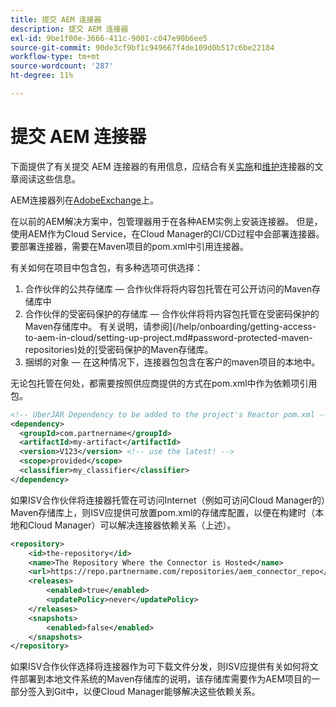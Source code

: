 ```yaml
---
title: 提交 AEM 连接器
description: 提交 AEM 连接器
exl-id: 9be1f00e-3666-411c-9001-c047e90b6ee5
source-git-commit: 90de3cf9bf1c949667f4de109d0b517c6be22184
workflow-type: tm+mt
source-wordcount: '287'
ht-degree: 11%

---
```


提交 AEM 连接器
===========================

下面提供了有关提交 AEM 连接器的有用信息，应结合有关[实施](implement.md)和[维护](maintain.md)连接器的文章阅读这些信息。

AEM连接器列在[AdobeExchange](https://partners.adobe.com/exchangeprogram/experiencecloud)上。

在以前的AEM解决方案中，包管理器用于在各种AEM实例上安装连接器。 但是，使用AEM作为Cloud Service，在Cloud Manager的CI/CD过程中会部署连接器。 要部署连接器，需要在Maven项目的pom.xml中引用连接器。

有关如何在项目中包含包，有多种选项可供选择：

1. 合作伙伴的公共存储库 — 合作伙伴将将内容包托管在可公开访问的Maven存储库中
1. 合作伙伴的受密码保护的存储库 — 合作伙伴将将内容包托管在受密码保护的Maven存储库中。 有关说明，请参阅](/help/onboarding/getting-access-to-aem-in-cloud/setting-up-project.md#password-protected-maven-repositories)处的[受密码保护的Maven存储库。
1. 捆绑的对象 — 在这种情况下，连接器包包含在客户的maven项目的本地中。

无论包托管在何处，都需要按照供应商提供的方式在pom.xml中作为依赖项引用包。

```xml
<!-- UberJAR Dependency to be added to the project's Reactor pom.xml -->
<dependency>
  <groupId>com.partnername</groupId>
  <artifactId>my-artifact</artifactId>
  <version>V123</version> <!-- use the latest! -->
  <scope>provided</scope>
  <classifier>my_classifier</classifier>
</dependency>
```

如果ISV合作伙伴将连接器托管在可访问Internet（例如可访问Cloud Manager的）Maven存储库上，则ISV应提供可放置pom.xml的存储库配置，以便在构建时（本地和Cloud Manager）可以解决连接器依赖关系（上述）。

```xml
<repository>
    <id>the-repository</id>
    <name>The Repository Where the Connector is Hosted</name>
    <url>https://repo.partnername.com/repositories/aem_connector_repo</url>
    <releases>
        <enabled>true</enabled>
        <updatePolicy>never</updatePolicy>
    </releases>
    <snapshots>
        <enabled>false</enabled>
    </snapshots>
</repository>
```

如果ISV合作伙伴选择将连接器作为可下载文件分发，则ISV应提供有关如何将文件部署到本地文件系统的Maven存储库的说明，该存储库需要作为AEM项目的一部分签入到Git中，以便Cloud Manager能够解决这些依赖关系。
